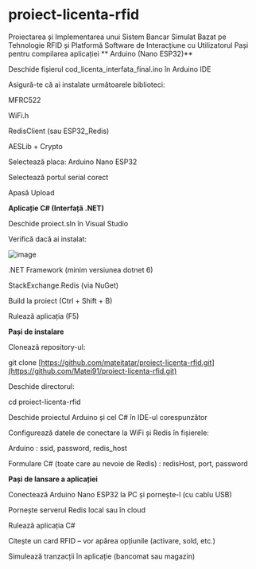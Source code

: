 # proiect-licenta-rfid
Proiectarea și Implementarea unui Sistem  Bancar Simulat Bazat pe Tehnologie RFID și  Platformă Software de Interacțiune cu Utilizatorul
Pași pentru compilarea aplicației
**
Arduino (Nano ESP32)**

Deschide fișierul cod_licenta_interfata_final.ino în Arduino IDE

Asigură-te că ai instalate următoarele biblioteci:

MFRC522

WiFi.h

RedisClient (sau ESP32_Redis)

AESLib + Crypto

Selectează placa: Arduino Nano ESP32

Selectează portul serial corect

Apasă Upload

**Aplicație C# (Interfață .NET)**

Deschide proiect.sln în Visual Studio

Verifică dacă ai instalat:







![image](https://github.com/user-attachments/assets/dd796061-9370-44ec-a776-df6fc725a14b)

.NET Framework (minim versiunea dotnet 6)

StackExchange.Redis (via NuGet)

Build la proiect (Ctrl + Shift + B)

Rulează aplicația (F5)


**Pași de instalare**

Clonează repository-ul:

git clone [https://github.com/mateitatar/proiect-licenta-rfid.git](https://github.com/Matei91/proiect-licenta-rfid.git)

Deschide directorul:

cd proiect-licenta-rfid

Deschide proiectul Arduino și cel C# în IDE-ul corespunzător

Configurează datele de conectare la WiFi și Redis în fișierele:

Arduino : ssid, password, redis_host

Formulare C# (toate care au nevoie de Redis) : redisHost, port, password

**Pași de lansare a aplicației**

Conectează Arduino Nano ESP32 la PC și pornește-l (cu cablu USB)

Pornește serverul Redis local sau în cloud

Rulează aplicația C#

Citește un card RFID – vor apărea opțiunile (activare, sold, etc.)

Simulează tranzacții în aplicație (bancomat sau magazin)



